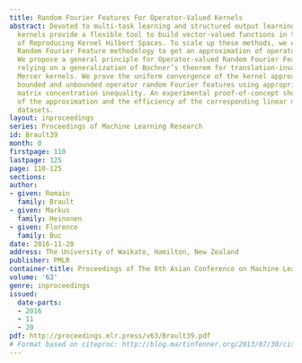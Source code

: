 ```yaml
---
title: Random Fourier Features For Operator-Valued Kernels
abstract: Devoted to multi-task learning and structured output learning, operator-valued
  kernels provide a flexible tool to build vector-valued functions in the context
  of Reproducing Kernel Hilbert Spaces. To scale up these methods, we extend the celebrated
  Random Fourier Feature methodology to get an approximation of operator-valued kernels.
  We propose a general principle for Operator-valued Random Fourier Feature construction
  relying on a generalization of Bochner’s theorem for translation-invariant operator-valued
  Mercer kernels. We prove the uniform convergence of the kernel approximation for
  bounded and unbounded operator random Fourier features using appropriate Bernstein
  matrix concentration inequality. An experimental proof-of-concept shows the quality
  of the approximation and the efficiency of the corresponding linear models on example
  datasets.
layout: inproceedings
series: Proceedings of Machine Learning Research
id: Brault39
month: 0
firstpage: 110
lastpage: 125
page: 110-125
sections: 
author:
- given: Romain
  family: Brault
- given: Markus
  family: Heinonen
- given: Florence
  family: Buc
date: 2016-11-20
address: The University of Waikato, Hamilton, New Zealand
publisher: PMLR
container-title: Proceedings of The 8th Asian Conference on Machine Learning
volume: '63'
genre: inproceedings
issued:
  date-parts:
  - 2016
  - 11
  - 20
pdf: http://proceedings.mlr.press/v63/Brault39.pdf
# Format based on citeproc: http://blog.martinfenner.org/2013/07/30/citeproc-yaml-for-bibliographies/
---
```

